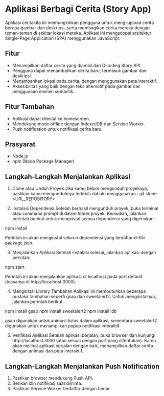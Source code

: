 # Aplikasi Berbagi Cerita (Story App)

Aplikasi ceritakita ini memungkinkan pengguna untuk meng-upload cerita berupa gambar dan deskripsi, serta membagikan cerita mereka dengan teman-teman di sekitar lokasi mereka. Aplikasi ini mengadopsi arsitektur Single-Page Application (SPA) menggunakan JavaScript.

## Fitur
- Menampilkan daftar cerita yang diambil dari Dicoding Story API.
- Pengguna dapat menambahkan cerita baru, termasuk gambar dan deskripsi.
- Menambahkan lokasi pada cerita, dengan menggunakan peta interaktif.
- Aksesibilitas yang baik dengan teks alternatif pada gambar dan penggunaan elemen semantik.

## Fitur Tambahan
- Aplikasi dapat diinstal ke homescreen.
- Mendukung mode offline dengan IndexedDB dan Service Worker.
- Push notification untuk notifikasi cerita baru.

## Prasyarat
- Node.js
- npm (Node Package Manager)

## Langkah-Langkah Menjalankan Aplikasi
1. Clone atau Unduh Proyek Jika kamu belum mengunduh proyeknya, pastikan kamu mengunduhnya terlebih dahulu menggunakan : git clone <URL_REPOSITORY>

2. Instalasi Dependensi Setelah berhasil mengunduh proyek, buka terminal atau command prompt di dalam folder proyek. Kemudian, jalankan perintah berikut untuk menginstal semua dependensi yang diperlukan:

npm install

Perintah ini akan menginstal seluruh dependensi yang terdaftar di file package.json.

3. Menjalankan Aplikasi Setelah instalasi selesai, jalankan aplikasi dengan perintah:

npm start

Perintah ini akan menjalankan aplikasi di localhost pada port default (biasanya di http://localhost:3000).

4. Menginstal Library Tambahan Aplikasi ini membutuhkan beberapa pustaka tambahan seperti gsap dan sweetalert2. Untuk menginstalnya, jalankan perintah berikut:

npm install gsap
npm install sweetalert2
npm install idb

gsap digunakan untuk animasi halus dalam aplikasi, sementara sweetalert2 digunakan untuk menampilkan popup notifikasi interaktif.

5. Verifikasi Aplikasi Setelah aplikasi berjalan, buka browser dan kunjungi http://localhost:3000 (atau sesuai dengan port yang ditentukan). Kamu akan melihat aplikasi berjalan dengan baik, menampilkan daftar cerita dengan animasi dan peta interaktif.

## Langkah-Langkah Menjalankan Push Notification
1. Pastikan browser mendukung Push API.
2. Berikan izin notifikasi saat diminta.
3. Pastikan Service Worker terdaftar dengan benar.